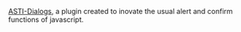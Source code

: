[ASTI-Dialogs](https://github.com/gacomhe/ASTI-Dialogs), a plugin created to inovate the usual alert and confirm functions of javascript.